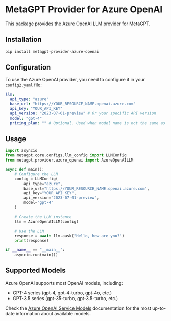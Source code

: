 # MetaGPT Provider for Azure OpenAI

This package provides the Azure OpenAI LLM provider for MetaGPT.

## Installation

```bash
pip install metagpt-provider-azure-openai
```

## Configuration

To use the Azure OpenAI provider, you need to configure it in your `config2.yaml` file:

```yaml
llm:
  api_type: "azure"
  base_url: "https://YOUR_RESOURCE_NAME.openai.azure.com"
  api_key: "YOUR_API_KEY"
  api_version: "2023-07-01-preview" # Or your specific API version
  model: "gpt-4"
  pricing_plan: "" # Optional. Used when model name is not the same as OpenAI's standard names
```

## Usage

```python
import asyncio
from metagpt.core.configs.llm_config import LLMConfig
from metagpt.provider.azure_openai import AzureOpenAILLM

async def main():
    # Configure the LLM
    config = LLMConfig(
        api_type="azure",
        base_url="https://YOUR_RESOURCE_NAME.openai.azure.com",
        api_key="YOUR_API_KEY",
        api_version="2023-07-01-preview",
        model="gpt-4"
    )
    
    # Create the LLM instance
    llm = AzureOpenAILLM(config)
    
    # Use the LLM
    response = await llm.aask("Hello, how are you?")
    print(response)

if __name__ == "__main__":
    asyncio.run(main())
```

## Supported Models

Azure OpenAI supports most OpenAI models, including:
- GPT-4 series (gpt-4, gpt-4-turbo, gpt-4o, etc.)
- GPT-3.5 series (gpt-35-turbo, gpt-3.5-turbo, etc.)

Check the [Azure OpenAI Service Models](https://learn.microsoft.com/en-us/azure/ai-services/openai/concepts/models) documentation for the most up-to-date information about available models.